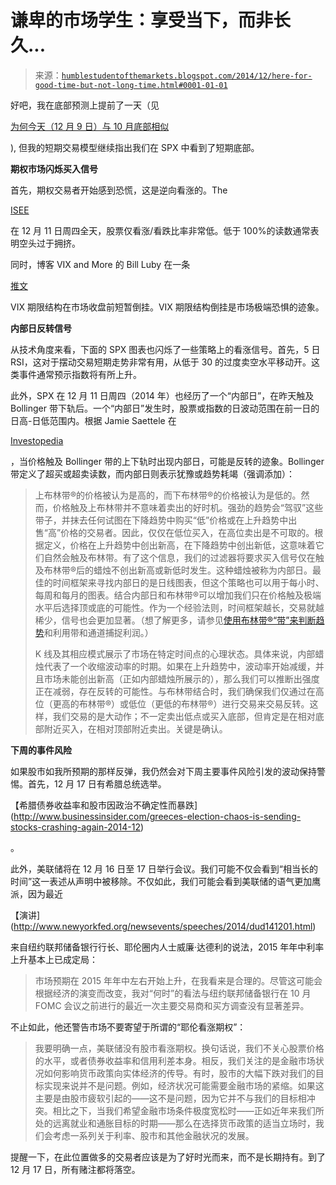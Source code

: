 <!--yml

类别：未分类

日期：2024-05-18 03:27:47

-->

# 谦卑的市场学生：享受当下，而非长久...

> 来源：[`humblestudentofthemarkets.blogspot.com/2014/12/here-for-good-time-but-not-long-time.html#0001-01-01`](https://humblestudentofthemarkets.blogspot.com/2014/12/here-for-good-time-but-not-long-time.html#0001-01-01)

好吧，我在底部预测上提前了一天（见

[为何今天（12 月 9 日）与 10 月底部相似](http://humblestudentofthemarkets.blogspot.com/2014/12/why-today-dec-9-was-like-october-bottom.html)

), 但我的短期交易模型继续指出我们在 SPX 中看到了短期底部。

**期权市场闪烁买入信号**

首先，期权交易者开始感到恐慌，这是逆向看涨的。The

[ISEE](http://www.ise.com/market-data/isee-index/)

在 12 月 11 日周四全天，股票仅看涨/看跌比率非常低。低于 100%的读数通常表明空头过于拥挤。

同时，博客 VIX and More 的 Bill Luby 在一条

[推文](https://twitter.com/VIXandMore/status/543149501985222657)

VIX 期限结构在市场收盘前短暂倒挂。VIX 期限结构倒挂是市场极端恐惧的迹象。

**内部日反转信号**

从技术角度来看，下面的 SPX 图表也闪烁了一些策略上的看涨信号。首先，5 日 RSI，这对于摆动交易短期走势非常有用，从低于 30 的过度卖空水平移动开。这类事件通常预示指数将有所上升。

此外，SPX 在 12 月 11 日周四（2014 年）也经历了一个“内部日”，在昨天触及 Bollinger 带下轨后。一个“内部日”发生时，股票或指数的日波动范围在前一日的日高-日低范围内。根据 Jamie Saettele 在

[Investopedia](http://www.investopedia.com/articles/forex/06/bbinsideday.asp)

，当价格触及 Bollinger 带的上下轨时出现内部日，可能是反转的迹象。Bollinger 带定义了超买或超卖读数，而内部日则表示犹豫或趋势耗竭（强调添加）：

> 上布林带®的价格被认为是高的，而下布林带®的价格被认为是低的。然而，价格触及上布林带并不意味着卖出的好时机。强劲的趋势会“驾驭”这些带子，并抹去任何试图在下降趋势中购买“低”价格或在上升趋势中出售“高”价格的交易者。因此，仅仅在低位买入，在高位卖出是不可取的。根据定义，价格在上升趋势中创出新高，在下降趋势中创出新低，这意味着它们自然会触及布林带。有了这个信息，我们的过滤器将要求买入信号仅在触及布林带®后的蜡烛不创出新高或新低时发生。这种蜡烛被称为内部日。最佳的时间框架来寻找内部日的是日线图表，但这个策略也可以用于每小时、每周和每月的图表。结合内部日和布林带®可以增加我们只在价格触及极端水平后选择顶或底的可能性。作为一个经验法则，时间框架越长，交易就越稀少，信号也会更加显著。（想了解更多，请参见[使用布林带®“带”来判断趋势](http://www.investopedia.com/articles/trading/05/022205.asp)和利用带和通道捕捉利润。）
> 
> K 线及其相应模式展示了市场在特定时间点的心理状态。具体来说，内部蜡烛代表了一个收缩波动率的时期。如果在上升趋势中，波动率开始减缓，并且市场未能创出新高（正如内部蜡烛所展示的），那么我们可以推断出强度正在减弱，存在反转的可能性。与布林带结合时，我们确保我们仅通过在高位（更高的布林带®）或低位（更低的布林带®）进行交易来交易反转。这样，我们交易的是大动作；不一定卖出低点或买入底部，但肯定是在相对底部附近买入，在相对顶部附近卖出。关键是确认。

**下周的事件风险**

如果股市如我所预期的那样反弹，我仍然会对下周主要事件风险引发的波动保持警惕。首先，12 月 17 日有希腊总统选举。

【希腊债券收益率和股市因政治不确定性而暴跌](http://www.businessinsider.com/greeces-election-chaos-is-sending-stocks-crashing-again-2014-12)

。

此外，美联储将在 12 月 16 日至 17 日举行会议。我们可能不仅会看到“相当长的时间”这一表述从声明中被移除。不仅如此，我们可能会看到美联储的语气更加鹰派，因为最近

【演讲](http://www.newyorkfed.org/newsevents/speeches/2014/dud141201.html)

来自纽约联邦储备银行行长、耶伦圈内人士威廉·达德利的说法，2015 年年中利率上升基本上已成定局：

> 市场预期在 2015 年年中左右开始上升，在我看来是合理的。尽管这可能会根据经济的演变而改变，我对“何时”的看法与纽约联邦储备银行在 10 月 FOMC 会议之前进行的最近一次主要交易商和买方调查没有显著差异。

不止如此，他还警告市场不要寄望于所谓的“耶伦看涨期权”：

> 我要明确一点，美联储没有股市看涨期权。换句话说，我们不关心股票价格的水平，或者债券收益率和信用利差本身。相反，我们关注的是金融市场状况如何影响货币政策向实体经济的传导。有时，股市的大幅下跌对我们的目标实现来说并不是问题。例如，经济状况可能需要金融市场的紧缩。如果这主要是由股市疲软引起的——这不是问题，因为它并不与我们的目标相冲突。相比之下，当我们希望金融市场条件极度宽松时——正如近年来我们所处的远离就业和通胀目标的时期——那么在选择货币政策的适当立场时，我们会考虑一系列关于利率、股市和其他金融状况的发展。

提醒一下，在此位置做多的交易者应该是为了好时光而来，而不是长期持有。到了 12 月 17 日，所有赌注都将落空。
